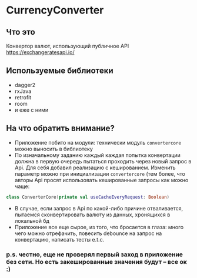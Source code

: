 # CurrencyConverter

## Что это
Конвертор валют, использующий публичное API https://exchangeratesapi.io/

## Используемые библиотеки
* dagger2
* rxJava
* retrofit
* room
* и еже с ними

## На что обратить внимание?
* Приложение побито на модули: технически модуль ```convertercore``` можно выносить в библиотеку
* По изначальному заданию каждый каждая попытка конвертации должна в первую очередь пытаться проходить через новый запрос в Api. Для себя добавил реализацию с кешированием. Изменить параметр можно при инициализации ```convertercore``` (тем более, что авторы Api просят использовать кешированные запросы как можно чаще:
```kt
class ConverterCore(private val useCacheEveryRequest: Boolean)
```
* В случае, если запрос в Api по какой-либо причине отваливается, пытаемся сконвертировать валюту из данных, хронящихся в локальной бд
* Приложение все еще сырое, из того, что бросается в глаза: много чего можно отрефачить, повесить debounce на запрос на конвертацию, написать тесты e.t.c.

### p.s. честно, еще не проверял первый заход в приложение без сети. Но есть закешированные значения будут – все ок :)
